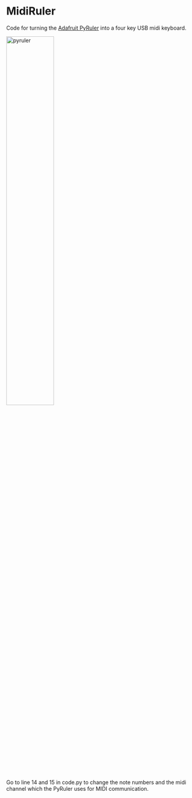 # MidiRuler
Code for turning the [Adafruit PyRuler](https://learn.adafruit.com/adafruit-pyruler/overview) into a four key USB midi keyboard.

<img src="https://cdn-learn.adafruit.com/assets/assets/000/078/893/large1024/adafruit_products_PyRuler_Angle.jpg?1564692758" alt="pyruler" width="50%"/>

Go to line 14 and 15 in code.py to change the note numbers and the midi channel which the PyRuler uses for MIDI communication.
